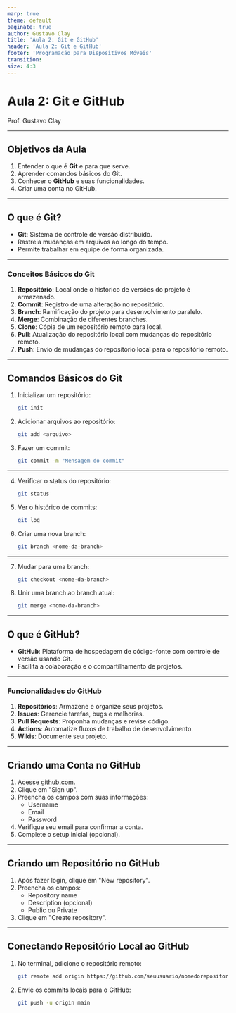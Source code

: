 ```yaml
---
marp: true
theme: default
paginate: true
author: Gustavo Clay
title: 'Aula 2: Git e GitHub'
header: 'Aula 2: Git e GitHub'
footer: 'Programação para Dispositivos Móveis'
transition: 
size: 4:3
---
```


# Aula 2: Git e GitHub
Prof. Gustavo Clay

---

## Objetivos da Aula

1. Entender o que é **Git** e para que serve.
2. Aprender comandos básicos do Git.
3. Conhecer o **GitHub** e suas funcionalidades.
4. Criar uma conta no GitHub.

---

## O que é Git?

- **Git**: Sistema de controle de versão distribuído.
- Rastreia mudanças em arquivos ao longo do tempo.
- Permite trabalhar em equipe de forma organizada.

---

### Conceitos Básicos do Git

1. **Repositório**: Local onde o histórico de versões do projeto é armazenado.
2. **Commit**: Registro de uma alteração no repositório.
3. **Branch**: Ramificação do projeto para desenvolvimento paralelo.
4. **Merge**: Combinação de diferentes branches.
5. **Clone**: Cópia de um repositório remoto para local.
6. **Pull**: Atualização do repositório local com mudanças do repositório remoto.
7. **Push**: Envio de mudanças do repositório local para o repositório remoto.

---

## Comandos Básicos do Git

1. Inicializar um repositório:
   ```bash
   git init
   ```

2. Adicionar arquivos ao repositório:
   ```bash
   git add <arquivo>
   ```

3. Fazer um commit:
   ```bash
   git commit -m "Mensagem do commit"
   ```

---

4. Verificar o status do repositório:
   ```bash
   git status
   ```

5. Ver o histórico de commits:
   ```bash
   git log
   ```

6. Criar uma nova branch:
   ```bash
   git branch <nome-da-branch>
   ```
---

7. Mudar para uma branch:
   ```bash
   git checkout <nome-da-branch>
   ```

8. Unir uma branch ao branch atual:
   ```bash
   git merge <nome-da-branch>
   ```

---

## O que é GitHub?

- **GitHub**: Plataforma de hospedagem de código-fonte com controle de versão usando Git.
- Facilita a colaboração e o compartilhamento de projetos.

---

### Funcionalidades do GitHub

1. **Repositórios**: Armazene e organize seus projetos.
2. **Issues**: Gerencie tarefas, bugs e melhorias.
3. **Pull Requests**: Proponha mudanças e revise código.
4. **Actions**: Automatize fluxos de trabalho de desenvolvimento.
5. **Wikis**: Documente seu projeto.

---

## Criando uma Conta no GitHub

1. Acesse [github.com](https://github.com/).
2. Clique em "Sign up".
3. Preencha os campos com suas informações:
   - Username
   - Email
   - Password
4. Verifique seu email para confirmar a conta.
5. Complete o setup inicial (opcional).

---

## Criando um Repositório no GitHub

1. Após fazer login, clique em "New repository".
2. Preencha os campos:
   - Repository name
   - Description (opcional)
   - Public ou Private
3. Clique em "Create repository".

---

## Conectando Repositório Local ao GitHub

1. No terminal, adicione o repositório remoto:
   ```bash
   git remote add origin https://github.com/seuusuario/nomedorepositorio.git
   ```

2. Envie os commits locais para o GitHub:
   ```bash
   git push -u origin main
   ```
   